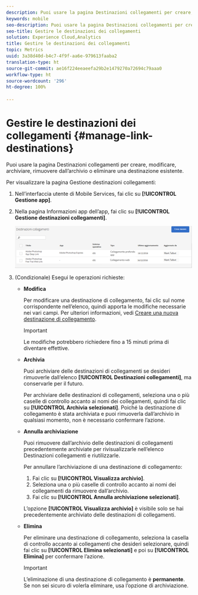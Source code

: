 ```yaml
---
description: Puoi usare la pagina Destinazioni collegamenti per creare, modificare, archiviare, rimuovere dall’archivio o eliminare una destinazione esistente.
keywords: mobile
seo-description: Puoi usare la pagina Destinazioni collegamenti per creare, modificare, archiviare, rimuovere dall’archivio o eliminare una destinazione esistente.
seo-title: Gestire le destinazioni dei collegamenti
solution: Experience Cloud,Analytics
title: Gestire le destinazioni dei collegamenti
topic: Metrics
uuid: 3a38d40d-b4c7-4f9f-aa6e-979613faaba2
translation-type: ht
source-git-commit: ae16f224eeaeefa29b2e1479270a72694c79aaa0
workflow-type: ht
source-wordcount: '296'
ht-degree: 100%

---
```



# Gestire le destinazioni dei collegamenti {#manage-link-destinations}

Puoi usare la pagina Destinazioni collegamenti per creare, modificare, archiviare, rimuovere dall’archivio o eliminare una destinazione esistente.

Per visualizzare la pagina Gestione destinazioni collegamenti:

1. Nell’interfaccia utente di Mobile Services, fai clic su **[!UICONTROL Gestione app]**.
1. Nella pagina Informazioni app dell’app, fai clic su **[!UICONTROL Gestione destinazioni collegamenti]**.

   ![Destinazioni collegamenti](assets/link_destinations_list.png)

1. (Condizionale) Esegui le operazioni richieste:

   * **Modifica**

      Per modificare una destinazione di collegamento, fai clic sul nome corrispondente nell’elenco, quindi apporta le modifiche necessarie nei vari campi. Per ulteriori informazioni, vedi [Creare una nuova destinazione di collegamento](/help/using/acquisition-main/c-manage-link-destinations/t-create-new-app-deep-link-destination.md).

      >[!IMPORTANT]
      >
      >Le modifiche potrebbero richiedere fino a 15 minuti prima di diventare effettive.

   * **Archivia**

      Puoi archiviare delle destinazioni di collegamenti se desideri rimuoverle dall’elenco **[!UICONTROL Destinazioni collegamenti]**, ma conservarle per il futuro.

      Per archiviare delle destinazioni di collegamenti, seleziona una o più caselle di controllo accanto ai nomi dei collegamenti, quindi fai clic su **[!UICONTROL Archivia selezionati]**. Poiché la destinazione di collegamento è stata archiviata e puoi rimuoverla dall’archivio in qualsiasi momento, non è necessario confermare l’azione.

   * **Annulla archiviazione**

      Puoi rimuovere dall’archivio delle destinazioni di collegamenti precedentemente archiviate per rivisualizzarle nell’elenco Destinazioni collegamenti e riutilizzarle.

      Per annullare l’archiviazione di una destinazione di collegamento:

      1. Fai clic su **[!UICONTROL Visualizza archivio]**.
      1. Seleziona una o più caselle di controllo accanto ai nomi dei collegamenti da rimuovere dall’archivio.
      1. Fai clic su **[!UICONTROL Annulla archiviazione selezionati]**.

      L’opzione **[!UICONTROL Visualizza archivio]** è visibile solo se hai precedentemente archiviato delle destinazioni di collegamenti.

   * **Elimina**

      Per eliminare una destinazione di collegamento, seleziona la casella di controllo accanto ai collegamenti che desideri selezionare, quindi fai clic su **[!UICONTROL Elimina selezionati]** e poi su **[!UICONTROL Elimina]** per confermare l’azione.

      >[!IMPORTANT]
      >
      >L’eliminazione di una destinazione di collegamento è **permanente**. Se non sei sicuro di volerla eliminare, usa l’opzione di archiviazione.



